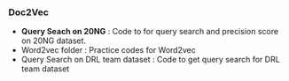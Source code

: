 ### Doc2Vec
* **Query Seach on 20NG** : Code to for query search and precision score on 20NG dataset.
* Word2vec folder : Practice codes for Word2vec 
* Query Search on DRL team dataset : Code to get query search for DRL team dataset 